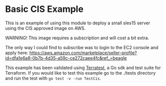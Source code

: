 # Basic CIS Example

This is an example of using this module to deploy a small sles15 server using the CIS approved image on AWS.

WARNING! This image requires a subscription and will cost a bit extra.


The only way I could find to subscribe was to login to the EC2 console and apply here:
https://aws.amazon.com/marketplace/seller-profile?id=dfa1e6a8-0b7b-4d35-a59c-ce272caee4fc&ref_=beagle

This example has been validated using [Terratest](https://terratest.gruntwork.io/), a Go sdk and test suite for Terraform.
If you would like to test this example go to the ./tests directory and run the test with `go test -v -run TestCis`.
